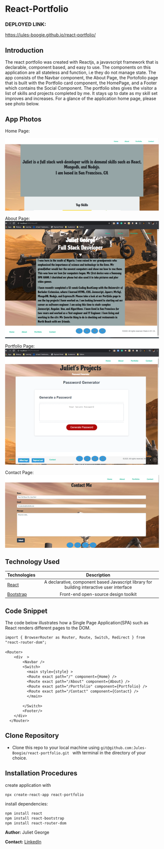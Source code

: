 # React-Portfolio

### DEPLOYED LINK:
https://jules-boogie.github.io/react-portfolio/


## Introduction 
The react portfolio was created with Reactjs, a javavscript framework that is declarable, component based, and easy to use. The components on this application are all stateless and function, i.e they do not manage state. The app consists of the Navbar component, the About Page, the Portofolio page that is built with the Portfolio card component, the HomePage, and a Footer which contains the Social Component. 
The portfolio sites gives the visitor a list of skills and projects completed by me. It stays up to date as my skill set improves and increases. For a glance of the application home page, please see photo below. 


## App Photos

Home Page:

![app](https://github.com/Jules-Boogie/react-portfolio/blob/master/Capture.PNG)


About Page:
![about](https://github.com/Jules-Boogie/react-portfolio/blob/master/about.PNG)


Portfolio Page:
![portfolio](https://github.com/Jules-Boogie/react-portfolio/blob/master/portfolio%20page.PNG)


Contact Page:
![contact](https://github.com/Jules-Boogie/react-portfolio/blob/master/aboutme.PNG)


## Technology Used
| Technologies | Description  |
|---------------------------------------------------------------------------|:------------------------------------------------------------------------------------------------------------------:|
| [React](https://reactjs.org/)                |   A declarative, component based Javascript library for building interactive user interface                 |
| [Bootstrap](https://reactjs.org/)                |  Front-end open-source design toolkit                |





## Code Snippet
The code below illustrates how a Single Page Application(SPA) such as React renders different pages to the DOM. 
```
import { BrowserRouter as Router, Route, Switch, Redirect } from "react-router-dom";

<Router>
    <div  >
        <Navbar />
        <Switch>
          <main style={style} >
          <Route exact path="/" component={Home} />
          <Route exact path="/About" component={About} />
          <Route exact path="/Portfolio" component={Portfolio} />
          <Route exact path="/Contact" component={Contact} />
          </main>
          
        </Switch>
        <Footer/>
    </div>
  </Router>

```
## Clone Repository
 - Clone this repo to your local machine using ```git@github.com:Jules-Boogie/react-portfolio.git ``` with terminal in the directory of your choice. 



## Installation Procedures
create application with 
```
npx create-react-app react-portfolio
```

install dependencies:
```
npm install react
npm install react-bootstrap
npm install react-router-dom
```






**Author:**
Juliet George

**Contact:**
[LinkedIn](https://www.linkedin.com/in/juliet-george-864950b8/)


